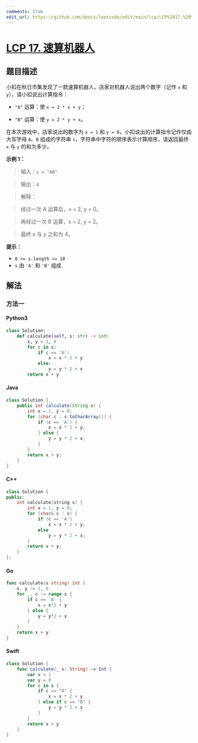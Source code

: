```yaml
---
comments: true
edit_url: https://github.com/doocs/leetcode/edit/main/lcp/LCP%2017.%20%E9%80%9F%E7%AE%97%E6%9C%BA%E5%99%A8%E4%BA%BA/README.md
---
```


<!-- problem:start -->

# [LCP 17. 速算机器人](https://leetcode.cn/problems/nGK0Fy)

## 题目描述

<!-- description:start -->

小扣在秋日市集发现了一款速算机器人。店家对机器人说出两个数字（记作 `x` 和 `y`），请小扣说出计算指令：

-   `"A"` 运算：使 `x = 2 * x + y`；

-   `"B"` 运算：使 `y = 2 * y + x`。

在本次游戏中，店家说出的数字为 `x = 1` 和 `y = 0`，小扣说出的计算指令记作仅由大写字母 `A`、`B` 组成的字符串 `s`，字符串中字符的顺序表示计算顺序，请返回最终 `x` 与 `y` 的和为多少。

**示例 1：**

> 输入：`s = "AB"`

>

> 输出：`4`

>

> 解释：

> 经过一次 A 运算后，x = 2, y = 0。

> 再经过一次 B 运算，x = 2, y = 2。

> 最终 x 与 y 之和为 4。

**提示：**

-   `0 <= s.length <= 10`
-   `s` 由 `'A'` 和 `'B'` 组成

<!-- description:end -->

## 解法

<!-- solution:start -->

### 方法一

<!-- tabs:start -->

#### Python3

```python
class Solution:
    def calculate(self, s: str) -> int:
        x, y = 1, 0
        for c in s:
            if c == 'A':
                x = x * 2 + y
            else:
                y = y * 2 + x
        return x + y
```

#### Java

```java
class Solution {
    public int calculate(String s) {
        int x = 1, y = 0;
        for (char c : s.toCharArray()) {
            if (c == 'A') {
                x = x * 2 + y;
            } else {
                y = y * 2 + x;
            }
        }
        return x + y;
    }
}
```

#### C++

```cpp
class Solution {
public:
    int calculate(string s) {
        int x = 1, y = 0;
        for (char& c : s) {
            if (c == 'A')
                x = x * 2 + y;
            else
                y = y * 2 + x;
        }
        return x + y;
    }
};
```

#### Go

```go
func calculate(s string) int {
	x, y := 1, 0
	for _, c := range s {
		if c == 'A' {
			x = x*2 + y
		} else {
			y = y*2 + x
		}
	}
	return x + y
}
```

#### Swift

```swift
class Solution {
    func calculate(_ s: String) -> Int {
        var x = 1
        var y = 0
        for c in s {
            if c == "A" {
                x = x * 2 + y
            } else if c == "B" {
                y = y * 2 + x
            }
        }
        return x + y
    }
}
```

<!-- tabs:end -->

<!-- solution:end -->

<!-- problem:end -->
